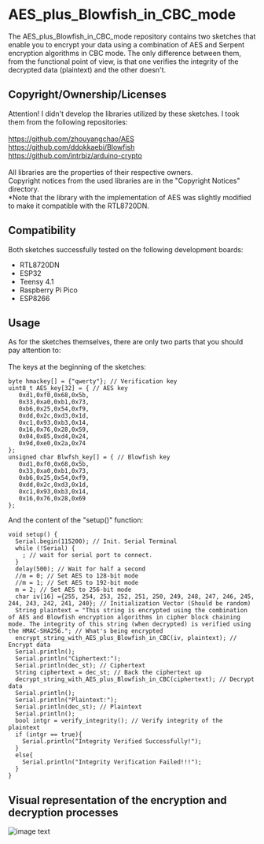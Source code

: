 # AES_plus_Blowfish_in_CBC_mode
The AES_plus_Blowfish_in_CBC_mode repository contains two sketches that enable you to encrypt your data using a combination of AES and Serpent encryption algorithms in CBC mode. The only difference between them, from the functional point of view, is that one verifies the integrity of the decrypted data (plaintext) and the other doesn't.

## Copyright/Ownership/Licenses

Attention! I didn't develop the libraries utilized by these sketches. I took them from the following repositories:
</br>
</br>
https://github.com/zhouyangchao/AES
</br>
https://github.com/ddokkaebi/Blowfish
</br>
https://github.com/intrbiz/arduino-crypto
</br>
</br>
All libraries are the properties of their respective owners.
</br>
Copyright notices from the used libraries are in the "Copyright Notices" directory.
</br>
*Note that the library with the implementation of AES was slightly modified to make it compatible with the RTL8720DN.

## Compatibility

Both sketches successfully tested on the following development boards:
- RTL8720DN
- ESP32
- Teensy 4.1
- Raspberry Pi Pico
- ESP8266


## Usage

As for the sketches themselves, there are only two parts that you should pay attention to:
</br>
</br>
The keys at the beginning of the sketches:
</br>

    byte hmackey[] = {"qwerty"}; // Verification key
    uint8_t AES_key[32] = { // AES key
       0xd1,0xf0,0x68,0x5b,
       0x33,0xa0,0xb1,0x73,
       0xb6,0x25,0x54,0xf9,
       0xdd,0x2c,0xd3,0x1d,
       0xc1,0x93,0xb3,0x14,
       0x16,0x76,0x28,0x59,
       0x04,0x85,0xd4,0x24,
       0x9d,0xe0,0x2a,0x74
    };
    unsigned char Blwfsh_key[] = { // Blowfish key
       0xd1,0xf0,0x68,0x5b,
       0x33,0xa0,0xb1,0x73,
       0xb6,0x25,0x54,0xf9,
       0xdd,0x2c,0xd3,0x1d,
       0xc1,0x93,0xb3,0x14,
       0x16,0x76,0x28,0x69
    };

And the content of the "setup()" function:

    void setup() {
      Serial.begin(115200); // Init. Serial Terminal
      while (!Serial) {
        ; // wait for serial port to connect.
      }
      delay(500); // Wait for half a second
      //m = 0; // Set AES to 128-bit mode
      //m = 1; // Set AES to 192-bit mode
      m = 2; // Set AES to 256-bit mode
      char iv[16] ={255, 254, 253, 252, 251, 250, 249, 248, 247, 246, 245, 244, 243, 242, 241, 240}; // Initialization Vector (Should be random)
      String plaintext = "This string is encrypted using the combination of AES and Blowfish encryption algorithms in cipher block chaining mode. The integrity of this string (when decrypted) is verified using the HMAC-SHA256."; // What's being encrypted
      encrypt_string_with_AES_plus_Blowfish_in_CBC(iv, plaintext); // Encrypt data
      Serial.println();
      Serial.println("Ciphertext:");
      Serial.println(dec_st); // Ciphertext
      String ciphertext = dec_st; // Back the ciphertext up
      decrypt_string_with_AES_plus_Blowfish_in_CBC(ciphertext); // Decrypt data
      Serial.println();
      Serial.println("Plaintext:");
      Serial.println(dec_st); // Plaintext
      Serial.println();
      bool intgr = verify_integrity(); // Verify integrity of the plaintext
      if (intgr == true){
        Serial.println("Integrity Verified Successfully!");
      }
      else{
        Serial.println("Integrity Verification Failed!!!");
      }
    }


## Visual representation of the encryption and decryption processes
![image text](https://github.com/Northstrix/AES_plus_Blowfish_in_CBC_mode/blob/main/AES%2BBlowfish%20Encryption%20Algorithm%20in%20CBC%20Mode.png)
